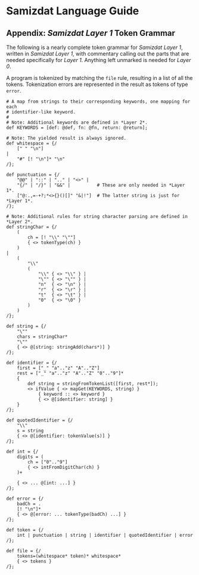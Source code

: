 Samizdat Language Guide
=======================

Appendix: *Samizdat Layer 1* Token Grammar
------------------------------------------

The following is a nearly complete token grammar for *Samizdat Layer 1*,
written in *Samizdat Layer 1*, with commentary calling out the parts
that are needed specifically for *Layer 1*. Anything left unmarked is
needed for *Layer 0*.

A program is tokenized by matching the `file` rule, resulting in a
list of all the tokens. Tokenization errors are represented in the
result as tokens of type `error`.

```
# A map from strings to their corresponding keywords, one mapping for each
# identifier-like keyword.
#
# Note: Additional keywords are defined in *Layer 2*.
def KEYWORDS = [def: @def, fn: @fn, return: @return];

# Note: The yielded result is always ignored.
def whitespace = {/
    [" " "\n"]
|
    "#" [! "\n"]* "\n"
/};

def punctuation = {/
    "@@" | "::" | ".." | "<>" |
    "{/" | "/}" | "&&" |          # These are only needed in *Layer 1*.
    ["@:.,=-+?;*<>{}()[]" "&|!"]  # The latter string is just for *Layer 1*.
/};

# Note: Additional rules for string character parsing are defined in *Layer 2*.
def stringChar = {/
    (
        ch = [! "\\" "\""]
        { <> tokenType(ch) }
    )
|
    (
        "\\"
        (
            "\\" { <> "\\" } |
            "\"" { <> "\"" } |
            "n"  { <> "\n" } |
            "r"  { <> "\r" } |
            "t"  { <> "\t" } |
            "0"  { <> "\0" }
        )
    )
/};

def string = {/
    "\""
    chars = stringChar*
    "\""
    { <> @[string: stringAdd(chars*)] }
/};

def identifier = {/
    first = ["_" "a".."z" "A".."Z"]
    rest = ["_" "a".."z" "A".."Z" "0".."9"]*
    {
        def string = stringFromTokenList([first, rest*]);
        <> ifValue { <> mapGet(KEYWORDS, string) }
            { keyword :: <> keyword }
            { <> @[identifier: string] }
    }
/};

def quotedIdentifier = {/
    "\\"
    s = string
    { <> @[identifier: tokenValue(s)] }
/};

def int = {/
    digits = (
        ch = ["0".."9"]
        { <> intFromDigitChar(ch) }
    )+

    { <> ... @[int: ...] }
/};

def error = {/
    badCh = .
    [! "\n"]*
    { <> @[error: ... tokenType(badCh) ...] }
/};

def token = {/
    int | punctuation | string | identifier | quotedIdentifier | error
/};

def file = {/
    tokens=(whitespace* token)* whitespace*
    { <> tokens }
/};
```
